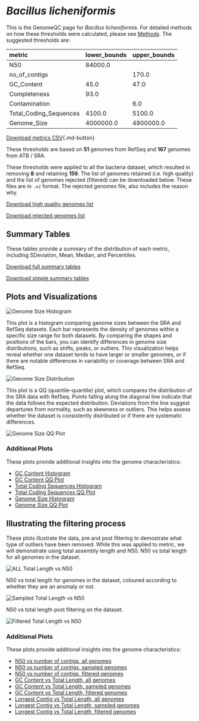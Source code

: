 # *Bacillus licheniformis*

This is the GenomeQC page for *Bacillus licheniformis*. For detailed methods on how these thresholds were calculated, please see [Methods](../../methods.md).
The suggested thresholds are: 

| metric                 | lower_bounds   | upper_bounds   |
|:-----------------------|:---------------|:---------------|
| N50                    | 84000.0        |                |
| no_of_contigs          |                | 170.0          |
| GC_Content             | 45.0           | 47.0           |
| Completeness           | 93.0           |                |
| Contamination          |                | 6.0            |
| Total_Coding_Sequences | 4100.0         | 5100.0         |
| Genome_Size            | 4000000.0      | 4900000.0      |

[Download metrics CSV](Bacillus_licheniformis_metrics.csv){.md-button}


These thresholds are based on **51** genomes from RefSeq and **167** genomes from ATB / SRA.

These thresholds were applied to all the bacteria dataset, which resulted in removing **8** and retaining **159**.
The list of genomes retained (i.e. high quality) and the list of genomes rejected (filtered) can be downloaded below. These files are in `.xz` format. The rejected genomes file, also includes the reason why.

[Download high quality genomes list](Bacillus_licheniformis_high_quality_genomes.csv.xz)


[Download rejected genomes list](Bacillus_licheniformis_filtered_out_genomes.csv.xz)



## Summary Tables
These tables provide a summary of the distribution of each metric, including SDeviation, Mean, Median, and Percentiles.

[Download full summary tables](summary.csv)

[Download simple summary tables](selected_summary.csv)

## Plots and Visualizations

![Genome Size Histogram](Genome_Size_refseq_histogram_kde.png)

This plot is a histogram comparing genome sizes between the SRA and RefSeq datasets. Each bar represents the density of genomes within a specific size range for both datasets. By comparing the shapes and positions of the bars, you can identify differences in genome size distributions, such as shifts, peaks, or outliers. This visualization helps reveal whether one dataset tends to have larger or smaller genomes, or if there are notable differences in variability or coverage between SRA and RefSeq.

![Genome Size Distribution](Genome_Size_refseq_histogram_kde.png)

This plot is a QQ (quantile-quantile) plot, which compares the distribution of the SRA data with RefSeq. Points falling along the diagonal line indicate that the data follows the expected distribution. Deviations from the line suggest departures from normality, such as skewness or outliers. This helps assess whether the dataset is consistently distributed or if there are systematic differences.

![Genome Size QQ Plot](Genome_Size_refseq_qqplot.png)

### Additional Plots

These plots provide additional insights into the genome characteristics:

- [GC Content Histogram](GC_Content_refseq_histogram_kde.png)
- [GC Content QQ Plot](GC_Content_refseq_qqplot.png)
- [Total Coding Sequences Histogram](Total_Coding_Sequences_refseq_histogram_kde.png)
- [Total Coding Sequences QQ Plot](Total_Coding_Sequences_refseq_qqplot.png)
- [Genome Size Histogram](Genome_Size_refseq_histogram_kde.png)
- [Genome Size QQ Plot](Genome_Size_refseq_qqplot.png)
## Illustrating the filtering process
These plots illustrate the data, pre and post filtering to demostrate what type of outliers have been removed. While this was applied to metric, we will demonstrate using total assembly length and N50.
N50 vs total length for all genomes in the dataset.

![ALL Total Length vs N50](Bacillus_licheniformis_all_total_length_N50.png)

N50 vs total length for genomes in the dataset, coloured according to whether they are an anomaly or not.

![Sampled Total Length vs N50](Bacillus_licheniformis_sample_total_length_N50.png)

N50 vs total length post filtering on the dataset.

![Filtered Total Length vs N50](Bacillus_licheniformis_filt_total_length_N50.png)

### Additional Plots

These plots provide additional insights into the genome characteristics:

- [N50 vs number of contigs, all genomes](Bacillus_licheniformis_all_N50_number.png)
- [N50 vs number of contigs, sampled genomes](Bacillus_licheniformis_sample_N50_number.png)
- [N50 vs number of contigs, filtered genomes](Bacillus_licheniformis_filt_N50_number.png)
- [GC Content vs Total Length, all genomes](Bacillus_licheniformis_all_total_length_GC_Content.png)
- [GC Content vs Total Length, sampled genomes](Bacillus_licheniformis_sample_total_length_GC_Content.png)
- [GC Content vs Total Length, filtered genomes](Bacillus_licheniformis_filt_total_length_GC_Content.png)
- [Longest Contig vs Total Length, all genomes](Bacillus_licheniformis_all_total_length_longest.png)
- [Longest Contig vs Total Length, sampled genomes](Bacillus_licheniformis_sample_total_length_longest.png)
- [Longest Contig vs Total Length, filtered genomes](Bacillus_licheniformis_filt_total_length_longest.png)
